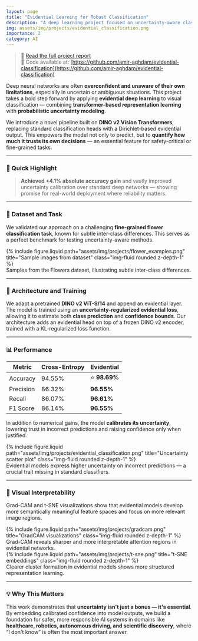 ```yaml
---
layout: page
title: "Evidential Learning for Robust Classification"
description: "A deep learning project focused on uncertainty-aware classification using Dirichlet-based evidential models improving F1 score by %10."
img: assets/img/projects/evidential_classification.png
importance: 2
category: AI
---
```

> 📄 [Read the full project report](https://raw.githubusercontent.com/amir-aghdam/amir-aghdam.github.io/main/assets/pdf/evidential_classification.pdf) <br>
> 📂 Code available at: [https://github.com/amir-aghdam/evidential-classification](https://github.com/amir-aghdam/evidential-classification)

Deep neural networks are often **overconfident and unaware of their own limitations**, especially in uncertain or ambiguous situations. This project takes a bold step forward by applying **evidential deep learning** to visual classification — combining **transformer-based representation learning** with **probabilistic uncertainty modeling**.

We introduce a novel pipeline built on **DINO v2 Vision Transformers**, replacing standard classification heads with a Dirichlet-based evidential output. This empowers the model not only to predict, but to **quantify how much it trusts its own decisions** — an essential feature for safety-critical or fine-grained tasks.

---

### 🚀 Quick Highlight

> **Achieved +4.1% absolute accuracy gain** and vastly improved uncertainty calibration over standard deep networks — showing promise for real-world deployment where reliability matters.

---

### 🌼 Dataset and Task

We validated our approach on a challenging **fine-grained flower classification task**, known for subtle inter-class differences. This serves as a perfect benchmark for testing uncertainty-aware methods.

<div class="row">
  <div class="col-sm mt-3 mt-md-0">
    {% include figure.liquid path="assets/img/projects/flower_examples.png" title="Sample images from dataset" class="img-fluid rounded z-depth-1" %}
  </div>
</div>
<div class="caption">
  Samples from the Flowers dataset, illustrating subtle inter-class differences.
</div>

---

### 🧠 Architecture and Training

We adapt a pretrained **DINO v2 ViT-S/14** and append an evidential layer. The model is trained using an **uncertainty-regularized evidential loss**, allowing it to estimate both **class prediction** and **confidence bounds**. Our architecture adds an evidential head on top of a frozen DINO v2 encoder, trained with a KL-regularized loss function.

---

### 📊 Performance

| Metric     | Cross-Entropy | Evidential |
|------------|----------------|-------------|
| Accuracy   | 94.55%         | ⭐ **98.69%** |
| Precision  | 86.32%         | **96.55%**  |
| Recall     | 86.07%         | **96.61%**  |
| F1 Score   | 86.14%         | **96.55%**  |

In addition to numerical gains, the model **calibrates its uncertainty**, lowering trust in incorrect predictions and raising confidence only when justified.

<div class="row">
  <div class="col-sm mt-3 mt-md-0">
    {% include figure.liquid path="assets/img/projects/evidential_classification.png" title="Uncertainty scatter plot" class="img-fluid rounded z-depth-1" %}
  </div>
</div>
<div class="caption">
  Evidential models express higher uncertainty on incorrect predictions — a crucial trait missing in standard classifiers.
</div>

---

### 🎯 Visual Interpretability

Grad-CAM and t-SNE visualizations show that evidential models develop more semantically meaningful feature spaces and focus on more relevant image regions.

<div class="row">
  <div class="col-sm mt-3 mt-md-0">
    {% include figure.liquid path="assets/img/projects/gradcam.png" title="GradCAM visualizations" class="img-fluid rounded z-depth-1" %}
  </div>
</div>
<div class="caption">
  Grad-CAM reveals sharper and more interpretable attention regions in evidential networks.
</div>

<div class="row">
  <div class="col-sm mt-3 mt-md-0">
    {% include figure.liquid path="assets/img/projects/t-sne.png" title="t-SNE embeddings" class="img-fluid rounded z-depth-1" %}
  </div>
</div>
<div class="caption">
  Clearer cluster formation in evidential models shows more structured representation learning.
</div>

---

### 💡 Why This Matters

This work demonstrates that **uncertainty isn't just a bonus — it's essential**. By embedding calibrated confidence into model outputs, we build a foundation for safer, more responsible AI systems in domains like **healthcare, robotics, autonomous driving, and scientific discovery**, where “I don't know” is often the most important answer.